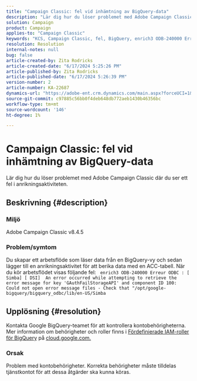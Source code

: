 ```yaml
---
title: "Campaign Classic: fel vid inhämtning av BigQuery-data"
description: "Lär dig hur du löser problemet med Adobe Campaign Classic där du ser ett fel i anrikningsaktiviteten."
solution: Campaign
product: Campaign
applies-to: "Campaign Classic"
keywords: "KCS, Campaign Classic, fel, BigQuery, enrich3 ODB-240000 Erreur ODBC"
resolution: Resolution
internal-notes: null
bug: false
article-created-by: Zita Rodricks
article-created-date: "6/17/2024 5:25:26 PM"
article-published-by: Zita Rodricks
article-published-date: "6/17/2024 5:26:39 PM"
version-number: 2
article-number: KA-22687
dynamics-url: "https://adobe-ent.crm.dynamics.com/main.aspx?forceUCI=1&pagetype=entityrecord&etn=knowledgearticle&id=6b202792-ce2c-ef11-840a-002248084fbb"
source-git-commit: c97885c56bb0f4deb648db772aeb1430b46356bc
workflow-type: tm+mt
source-wordcount: '146'
ht-degree: 1%

---
```


# Campaign Classic: fel vid inhämtning av BigQuery-data


Lär dig hur du löser problemet med Adobe Campaign Classic där du ser ett fel i anrikningsaktiviteten.

## Beskrivning {#description}


### Miljö

Adobe Campaign Classic v8.4.5



### Problem/symtom

Du skapar ett arbetsflöde som läser data från en BigQuery-vy och sedan lägger till en anrikningsaktivitet för att berika data med en ACC-tabell. När du kör arbetsflödet visas följande fel:  
`enrich3 ODB-240000 Erreur ODBC : [ Simba] [ DSI]  An error occurred while attempting to retrieve the error message for key 'GAuthFailStorageAPI' and component ID 100: Could not open error message files - Check that "/opt/google-bigquery/bigquery_odbc/lib/en-US/Simba`


## Upplösning {#resolution}


Kontakta Google BigQuery-teamet för att kontrollera kontobehörigheterna. Mer information om behörigheter och roller finns i [Fördefinierade IAM-roller för BigQuery](https://cloud.google.com/bigquery/docs/access-control#bigquery) på [cloud.google.com.](https://cloud.google.com.)

### <b>Orsak</b>

Problem med kontobehörigheter. Korrekta behörigheter måste tilldelas tjänstkontot för att dessa åtgärder ska kunna köras.
